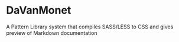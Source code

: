 # DaVanMonet
A Pattern Library system that compiles SASS/LESS to CSS and gives preview of Markdown documentation
